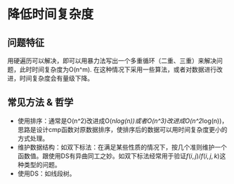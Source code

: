# 降低时间复杂度

## 问题特征

用硬遍历可以解决，即可以用暴力法写出一个多重循环（二重、三重）来解决问题，此时时间复杂度为O(n^m).
在这种情况下采用一些算法，或者对数据进行改进，时间复杂度会有量级下降。

## 常见方法 & 哲学

* 使用排序：通常是O(n^2)改进成O(n*log(n))或者O(n^3)改进成O(n^2*log(n))，思路是设计cmp函数对原数据排序，使排序后的数据可以用时间复杂度更小的方式处理。
* 维护数据结构：如双下标法：在满足某些性质的情况下，按几个准则维护一个函数值。跟使用DS有异曲同工之妙。如双下标法经常用于验证$f(i, j) / f(i, j, k)$这种类型的问题。
* 使用DS：如线段树。
